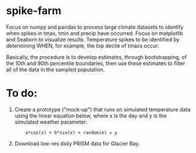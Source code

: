 # spike-farm

Focus on numpy and pandas to process large climate datasets to identify when spikes in tmax, tmin and precip have occurred. Focus on matplotlib and Seaborn to visualize results. Temperature spikes to be identified by determining WHEN, for example, the top decile of tmaxs occur. 

Basically, the procedure is to develop estimates, through bootstrapping, of the 10th and 90th percentile boundaries, then use these estimates to filter all of the data in the sampled population.

# To do:

1) Create a prototype ("mock-up") that runs on simulated temperature data using the linear equation below, 
  where x is the day and y is the simulated weather parameter: 

           a*cos(x) + b*sin(x) + random(e) = y

2) Download low-res daily PRISM data for Glacier Bay.








